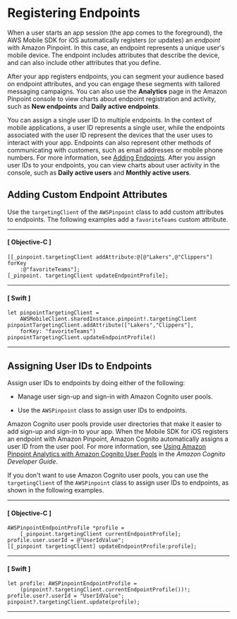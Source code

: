 # Registering Endpoints<a name="mobile-sdk-ios-register"></a>

When a user starts an app session \(the app comes to the foreground\), the AWS Mobile SDK for iOS automatically registers \(or updates\) an *endpoint* with Amazon Pinpoint\. In this case, an endpoint represents a unique user's mobile device\. The endpoint includes attributes that describe the device, and can also include other attributes that you define\.

After your app registers endpoints, you can segment your audience based on endpoint attributes, and you can engage these segments with tailored messaging campaigns\. You can also use the **Analytics** page in the Amazon Pinpoint console to view charts about endpoint registration and activity, such as **New endpoints** and **Daily active endpoints**\.

You can assign a single user ID to multiple endpoints\. In the context of mobile applications, a user ID represents a single user, while the endpoints associated with the user ID represent the devices that the user uses to interact with your app\. Endpoints can also represent other methods of communicating with customers, such as email addresses or mobile phone numbers\. For more information, see [Adding Endpoints](endpoints.md)\. After you assign user IDs to your endpoints, you can view charts about user activity in the console, such as **Daily active users** and **Monthly active users**\. 

## Adding Custom Endpoint Attributes<a name="mobile-sdk-ios-custom-attributes"></a>

Use the `targetingClient` of the `AWSPinpoint` class to add custom attributes to endpoints\. The following examples add a `favoriteTeams` custom attribute\.

------
#### [ Objective\-C ]

```
[[_pinpoint.targetingClient addAttribute:@[@"Lakers",@"Clippers"] forKey
    :@"favoriteTeams"];
[_pinpoint. targetingClient updateEndpointProfile];
```

------
#### [ Swift ]

```
let pinpointTargetingClient = 
    AWSMobileClient.sharedInstance.pinpoint!.targetingClient 
pinpointTargetingClient.addAttribute(["Lakers","Clippers"], 
    forKey: "favoriteTeams")
pinpointTargetingClient.updateEndpointProfile()
```

------

## Assigning User IDs to Endpoints<a name="mobile-sdk-ios-register-user"></a>

Assign user IDs to endpoints by doing either of the following:

+ Manage user sign\-up and sign\-in with Amazon Cognito user pools\.

+ Use the `AWSPinpoint` class to assign user IDs to endpoints\.

Amazon Cognito user pools provide user directories that make it easier to add sign\-up and sign\-in to your app\. When the Mobile SDK for iOS registers an endpoint with Amazon Pinpoint, Amazon Cognito automatically assigns a user ID from the user pool\. For more information, see [Using Amazon Pinpoint Analytics with Amazon Cognito User Pools](http://docs.aws.amazon.com/cognito/latest/developerguide/cognito-user-pools-pinpoint-integration.html) in the *Amazon Cognito Developer Guide*\.

If you don't want to use Amazon Cognito user pools, you can use the `targetingClient` of the `AWSPinpoint` class to assign user IDs to endpoints, as shown in the following examples\.

------
#### [ Objective\-C ]

```
AWSPinpointEndpointProfile *profile = 
    [_pinpoint.targetingClient currentEndpointProfile];
profile.user.userId = @"UserIdValue";
[[_pinpoint targetingClient] updateEndpointProfile:profile];
```

------
#### [ Swift ]

```
let profile: AWSPinpointEndpointProfile = 
    (pinpoint?.targetingClient.currentEndpointProfile())!;
profile.user?.userId = "UserIdValue";
pinpoint?.targetingClient.update(profile);
```

------